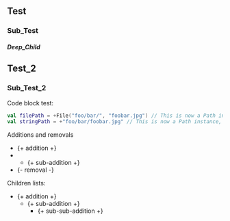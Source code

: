 

## Test

### Sub_Test

##### Deep_Child

## Test_2

### Sub_Test_2

Code block test:
```kotlin
val filePath = +File("foo/bar/", "foobar.jpg") // This is now a Path instance, not a File one.
val stringPath = +"foo/bar/foobar.jpg" // This is now a Path instance, not a String one.
```
Additions and removals
- {+ addition +}
- - {+ sub-addition +}
- {- removal -}

Children lists:
- {+ addition +}
  - {+ sub-addition +}
    - {+ sub-sub-addition +}
